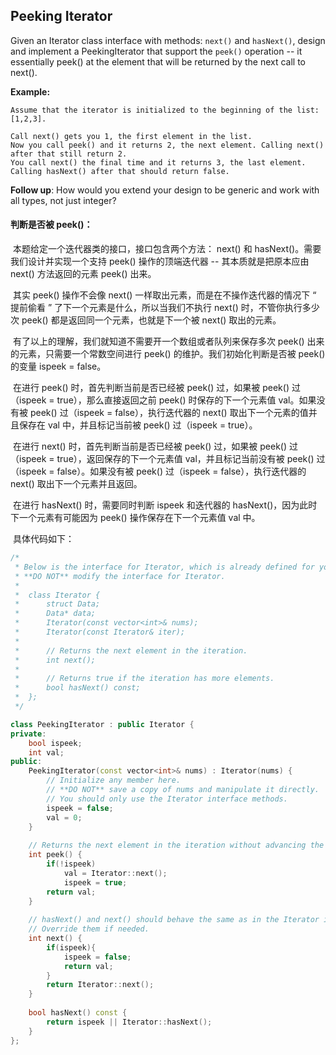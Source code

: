 ## Peeking Iterator

Given an Iterator class interface with methods: `next()` and `hasNext()`, design and implement a PeekingIterator that support the `peek()` operation -- it essentially peek() at the element that will be returned by the next call to next().

**Example:**

```
Assume that the iterator is initialized to the beginning of the list: [1,2,3].

Call next() gets you 1, the first element in the list.
Now you call peek() and it returns 2, the next element. Calling next() after that still return 2. 
You call next() the final time and it returns 3, the last element. 
Calling hasNext() after that should return false.
```

**Follow up**: How would you extend your design to be generic and work with all types, not just integer?

#### 判断是否被 peek()：

​		本题给定一个迭代器类的接口，接口包含两个方法： next() 和 hasNext()。需要我们设计并实现一个支持 peek() 操作的顶端迭代器 -- 其本质就是把原本应由 next() 方法返回的元素 peek() 出来。

​		其实 peek() 操作不会像 next() 一样取出元素，而是在不操作迭代器的情况下 “ 提前偷看 ” 了下一个元素是什么，所以当我们不执行 next() 时，不管你执行多少次 peek() 都是返回同一个元素，也就是下一个被 next() 取出的元素。

​		有了以上的理解，我们就知道不需要开一个数组或者队列来保存多次 peek() 出来的元素，只需要一个常数空间进行 peek() 的维护。我们初始化判断是否被 peek() 的变量 ispeek = false。

​		在进行 peek() 时，首先判断当前是否已经被 peek() 过，如果被 peek() 过（ispeek = true），那么直接返回之前 peek() 时保存的下一个元素值 val。如果没有被 peek() 过（ispeek = false），执行迭代器的 next() 取出下一个元素的值并且保存在 val 中，并且标记当前被 peek() 过（ispeek = true）。

​		在进行 next() 时，首先判断当前是否已经被 peek() 过，如果被 peek() 过（ispeek = true），返回保存的下一个元素值 val，并且标记当前没有被 peek() 过（ispeek = false）。如果没有被 peek() 过（ispeek = false），执行迭代器的 next() 取出下一个元素并且返回。

​		在进行 hasNext() 时，需要同时判断 ispeek 和迭代器的 hasNext()，因为此时下一个元素有可能因为 peek() 操作保存在下一个元素值 val 中。

​		具体代码如下：

```c++
/*
 * Below is the interface for Iterator, which is already defined for you.
 * **DO NOT** modify the interface for Iterator.
 *
 *  class Iterator {
 *		struct Data;
 * 		Data* data;
 *		Iterator(const vector<int>& nums);
 * 		Iterator(const Iterator& iter);
 *
 * 		// Returns the next element in the iteration.
 *		int next();
 *
 *		// Returns true if the iteration has more elements.
 *		bool hasNext() const;
 *	};
 */

class PeekingIterator : public Iterator {
private:
    bool ispeek;
    int val;
public:
	PeekingIterator(const vector<int>& nums) : Iterator(nums) {
	    // Initialize any member here.
	    // **DO NOT** save a copy of nums and manipulate it directly.
	    // You should only use the Iterator interface methods.
	    ispeek = false;
        val = 0;
	}
	
    // Returns the next element in the iteration without advancing the iterator.
	int peek() {
        if(!ispeek)
            val = Iterator::next();
            ispeek = true;
        return val;
	}
	
	// hasNext() and next() should behave the same as in the Iterator interface.
	// Override them if needed.
	int next() {
        if(ispeek){
            ispeek = false;
            return val;
        }
	    return Iterator::next();
	}
	
	bool hasNext() const {
	    return ispeek || Iterator::hasNext();
	}
};
```


